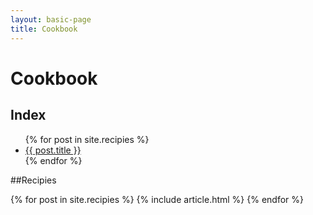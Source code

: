 ```yaml
---
layout: basic-page
title: Cookbook
---
```


# Cookbook

## Index
<ul>
  {% for post in site.recipies %}
    <li>
      <a href="{{ post.url }}">{{ post.title }}</a>
    </li>
  {% endfor %}
</ul>

##Recipies 

{% for post in site.recipies %}
  {% include article.html %}
{% endfor %}